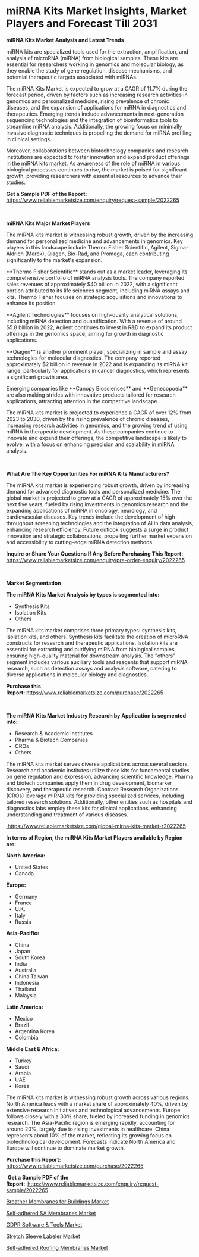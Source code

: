 <p><h1>miRNA Kits Market Insights, Market Players and Forecast Till 2031</h1></p><p><strong>miRNA Kits Market Analysis and Latest Trends</strong></p>
<p><p>miRNA kits are specialized tools used for the extraction, amplification, and analysis of microRNA (miRNA) from biological samples. These kits are essential for researchers working in genomics and molecular biology, as they enable the study of gene regulation, disease mechanisms, and potential therapeutic targets associated with miRNAs.</p><p>The miRNA Kits Market is expected to grow at a CAGR of 11.7% during the forecast period, driven by factors such as increasing research activities in genomics and personalized medicine, rising prevalence of chronic diseases, and the expansion of applications for miRNA in diagnostics and therapeutics. Emerging trends include advancements in next-generation sequencing technologies and the integration of bioinformatics tools to streamline miRNA analysis. Additionally, the growing focus on minimally invasive diagnostic techniques is propelling the demand for miRNA profiling in clinical settings.</p><p>Moreover, collaborations between biotechnology companies and research institutions are expected to foster innovation and expand product offerings in the miRNA kits market. As awareness of the role of miRNA in various biological processes continues to rise, the market is poised for significant growth, providing researchers with essential resources to advance their studies.</p></p>
<p><strong>Get a Sample PDF of the Report:&nbsp;</strong> <a href="https://www.reliablemarketsize.com/enquiry/request-sample/2022265?utm_campaign=1773&utm_medium=2&utm_source=Github&utm_content=ia&utm_term=28102024&utm_id=mirna-kits">https://www.reliablemarketsize.com/enquiry/request-sample/2022265</a></p>
<p>&nbsp;</p>
<p><strong>miRNA Kits Major Market Players</strong></p>
<p><p>The miRNA kits market is witnessing robust growth, driven by the increasing demand for personalized medicine and advancements in genomics. Key players in this landscape include Thermo Fisher Scientific, Agilent, Sigma-Aldrich (Merck), Qiagen, Bio-Rad, and Promega, each contributing significantly to the market's expansion.</p><p>**Thermo Fisher Scientific** stands out as a market leader, leveraging its comprehensive portfolio of miRNA analysis tools. The company reported sales revenues of approximately $40 billion in 2022, with a significant portion attributed to its life sciences segment, including miRNA assays and kits. Thermo Fisher focuses on strategic acquisitions and innovations to enhance its position.</p><p>**Agilent Technologies** focuses on high-quality analytical solutions, including miRNA detection and quantification. With a revenue of around $5.8 billion in 2022, Agilent continues to invest in R&D to expand its product offerings in the genomics space, aiming for growth in diagnostic applications.</p><p>**Qiagen** is another prominent player, specializing in sample and assay technologies for molecular diagnostics. The company reported approximately $2 billion in revenue in 2022 and is expanding its miRNA kit range, particularly for applications in cancer diagnostics, which represents a significant growth area.</p><p>Emerging companies like **Canopy Biosciences** and **Genecopoeia** are also making strides with innovative products tailored for research applications, attracting attention in the competitive landscape.</p><p>The miRNA kits market is projected to experience a CAGR of over 12% from 2023 to 2030, driven by the rising prevalence of chronic diseases, increasing research activities in genomics, and the growing trend of using miRNA in therapeutic development. As these companies continue to innovate and expand their offerings, the competitive landscape is likely to evolve, with a focus on enhancing precision and scalability in miRNA analysis.</p></p>
<p>&nbsp;</p>
<p><strong>What Are The Key Opportunities For miRNA Kits Manufacturers?</strong></p>
<p><p>The miRNA kits market is experiencing robust growth, driven by increasing demand for advanced diagnostic tools and personalized medicine. The global market is projected to grow at a CAGR of approximately 15% over the next five years, fueled by rising investments in genomics research and the expanding applications of miRNA in oncology, neurology, and cardiovascular diseases. Key trends include the development of high-throughput screening technologies and the integration of AI in data analysis, enhancing research efficiency. Future outlook suggests a surge in product innovation and strategic collaborations, propelling further market expansion and accessibility to cutting-edge miRNA detection methods.</p></p>
<p><strong>Inquire or Share Your Questions If Any Before Purchasing This Report:</strong> <a href="https://www.reliablemarketsize.com/enquiry/pre-order-enquiry/2022265?utm_campaign=1773&utm_medium=2&utm_source=Github&utm_content=ia&utm_term=28102024&utm_id=mirna-kits">https://www.reliablemarketsize.com/enquiry/pre-order-enquiry/2022265</a></p>
<p>&nbsp;</p>
<p><strong>Market Segmentation</strong></p>
<p><strong>The miRNA Kits Market Analysis by types is segmented into:</strong></p>
<p><ul><li>Synthesis Kit‎s</li><li>Isolation Kits</li><li>Others</li></ul></p>
<p><p>The miRNA kits market comprises three primary types: synthesis kits, isolation kits, and others. Synthesis kits facilitate the creation of microRNA constructs for research and therapeutic applications. Isolation kits are essential for extracting and purifying miRNA from biological samples, ensuring high-quality material for downstream analysis. The "others" segment includes various auxiliary tools and reagents that support miRNA research, such as detection assays and analysis software, catering to diverse applications in molecular biology and diagnostics.</p></p>
<p><strong>Purchase this Report:&nbsp;</strong><a href="https://www.reliablemarketsize.com/purchase/2022265?utm_campaign=1773&utm_medium=2&utm_source=Github&utm_content=ia&utm_term=28102024&utm_id=mirna-kits">https://www.reliablemarketsize.com/purchase/2022265</a></p>
<p>&nbsp;</p>
<p><strong>The miRNA Kits Market Industry Research by Application is segmented into:</strong></p>
<p><ul><li>Research & Academic Institutes</li><li>Pharma & Biotech Companies</li><li>CROs</li><li>Others</li></ul></p>
<p><p>The miRNA kits market serves diverse applications across several sectors. Research and academic institutes utilize these kits for fundamental studies on gene regulation and expression, advancing scientific knowledge. Pharma and biotech companies apply them in drug development, biomarker discovery, and therapeutic research. Contract Research Organizations (CROs) leverage miRNA kits for providing specialized services, including tailored research solutions. Additionally, other entities such as hospitals and diagnostics labs employ these kits for clinical applications, enhancing understanding and treatment of various diseases.</p></p>
<p><a href="https://www.reliablemarketsize.com/global-mirna-kits-market-r2022265?utm_campaign=1773&utm_medium=2&utm_source=Github&utm_content=ia&utm_term=28102024&utm_id=mirna-kits">&nbsp;https://www.reliablemarketsize.com/global-mirna-kits-market-r2022265</a></p>
<p><strong>In terms of Region, the miRNA Kits Market Players available by Region are:</strong></p>
<p>
    <p> <strong> North America: </strong>
        <ul>
            <li>United States</li>
            <li>Canada</li>
        </ul>
        </p> 
    <p> <strong> Europe: </strong>
        <ul>
            <li>Germany</li>
            <li>France</li>
            <li>U.K.</li>
            <li>Italy</li>
            <li>Russia</li>
        </ul>
        </p> 
    <p> <strong> Asia-Pacific: </strong>
        <ul>
            <li>China</li>
            <li>Japan</li>
            <li>South Korea</li>
            <li>India</li>
            <li>Australia</li>
            <li>China Taiwan</li>
            <li>Indonesia</li>
            <li>Thailand</li>
            <li>Malaysia</li>
        </ul>
        </p> 
    <p> <strong> Latin America: </strong>
        <ul>
            <li>Mexico</li>
            <li>Brazil</li>
            <li>Argentina Korea</li>
            <li>Colombia</li>
        </ul>
        </p> 
    <p> <strong> Middle East & Africa: </strong>
        <ul>
            <li>Turkey</li>
            <li>Saudi</li>
            <li>Arabia</li>
            <li>UAE</li>
            <li>Korea</li>
        </ul>
    </p>
    </p>
<p><p>The miRNA kits market is witnessing robust growth across various regions. North America leads with a market share of approximately 40%, driven by extensive research initiatives and technological advancements. Europe follows closely with a 30% share, fueled by increased funding in genomics research. The Asia-Pacific region is emerging rapidly, accounting for around 20%, largely due to rising investments in healthcare. China represents about 10% of the market, reflecting its growing focus on biotechnological development. Forecasts indicate North America and Europe will continue to dominate market growth.</p></p>
<p><strong>Purchase this Report: </strong><a href="https://www.reliablemarketsize.com/purchase/2022265?utm_campaign=1773&utm_medium=2&utm_source=Github&utm_content=ia&utm_term=28102024&utm_id=mirna-kits">https://www.reliablemarketsize.com/purchase/2022265</a></p>
<p>&nbsp;<strong>Get a Sample PDF of the Report:&nbsp;&nbsp;</strong><a href="https://www.reliablemarketsize.com/enquiry/request-sample/2022265?utm_campaign=1773&utm_medium=2&utm_source=Github&utm_content=ia&utm_term=28102024&utm_id=mirna-kits">https://www.reliablemarketsize.com/enquiry/request-sample/2022265</a></p>
<p><strong></strong></p>
<p><p><a href="https://www.linkedin.com/pulse/breather-membranes-buildings-market-forecast-global-trends-analysis-wowrf?trk=public_post_embed_feed-article-content&utm_campaign=1773&utm_medium=2&utm_source=Github&utm_content=ia&utm_term=28102024&utm_id=mirna-kits">Breather Membranes for Buildings Market</a></p><p><a href="https://www.linkedin.com/pulse/self-adhered-sa-membranes-sector-surge-59-growth-roadmap-2031-npwtf?utm_campaign=1773&utm_medium=2&utm_source=Github&utm_content=ia&utm_term=28102024&utm_id=mirna-kits">Self-adhered SA Membranes Market</a></p><p><a href="https://www.linkedin.com/pulse/in-depth-analysis-global-gdpr-software-tools-market-scope-yi0xf?trk=public_post_embed_feed-article-content&utm_campaign=1773&utm_medium=2&utm_source=Github&utm_content=ia&utm_term=28102024&utm_id=mirna-kits">GDPR Software & Tools Market</a></p><p><a href="https://issuu.com/reportprime-2/docs/stretch-sleeve-labeler-market-size-_c848397b3fe2d8?utm_campaign=1773&utm_medium=2&utm_source=Github&utm_content=ia&utm_term=28102024&utm_id=mirna-kits">Stretch Sleeve Labeler Market</a></p><p><a href="https://www.linkedin.com/pulse/self-adhered-roofing-membranes-market-research-report-exploring-annof?trk=public_post_embed_feed-article-content&utm_campaign=1773&utm_medium=2&utm_source=Github&utm_content=ia&utm_term=28102024&utm_id=mirna-kits">Self-adhered Roofing Membranes Market</a></p></p>